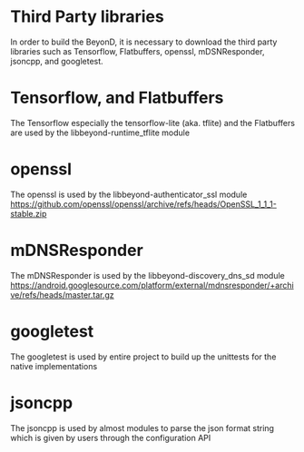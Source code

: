 # Third Party libraries

  In order to build the BeyonD, it is necessary to download the third party libraries such as Tensorflow, Flatbuffers, openssl, mDSNResponder, jsoncpp, and googletest.


# Tensorflow, and Flatbuffers

  The Tensorflow especially the tensorflow-lite (aka. tflite) and the Flatbuffers are used by the libbeyond-runtime\_tflite module


# openssl

  The openssl is used by the libbeyond-authenticator\_ssl module
  https://github.com/openssl/openssl/archive/refs/heads/OpenSSL_1_1_1-stable.zip


# mDNSResponder

  The mDNSResponder is used by the libbeyond-discovery\_dns\_sd module
  https://android.googlesource.com/platform/external/mdnsresponder/+archive/refs/heads/master.tar.gz


# googletest

  The googletest is used by entire project to build up the unittests for the native implementations

# jsoncpp

  The jsoncpp is used by almost modules to parse the json format string which is given by users through the configuration API
